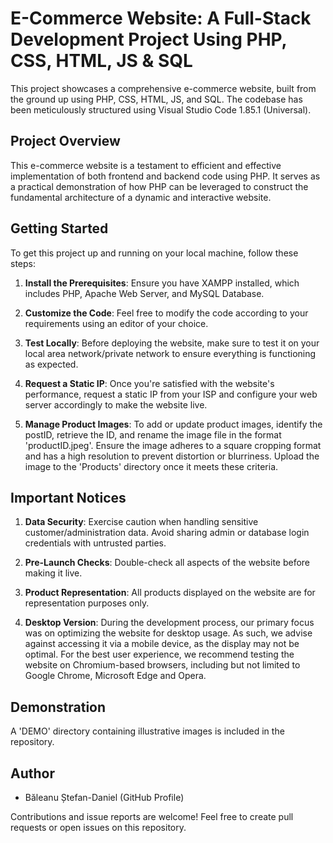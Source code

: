 # E-Commerce Website: A Full-Stack Development Project Using PHP, CSS, HTML, JS & SQL

This project showcases a comprehensive e-commerce website, built from the ground up using PHP, CSS, HTML, JS, and SQL. The codebase has been meticulously structured using Visual Studio Code 1.85.1 (Universal).

## Project Overview

This e-commerce website is a testament to efficient and effective implementation of both frontend and backend code using PHP. It serves as a practical demonstration of how PHP can be leveraged to construct the fundamental architecture of a dynamic and interactive website.

## Getting Started

To get this project up and running on your local machine, follow these steps:

1. **Install the Prerequisites**: Ensure you have XAMPP installed, which includes PHP, Apache Web Server, and MySQL Database.

2. **Customize the Code**: Feel free to modify the code according to your requirements using an editor of your choice.

3. **Test Locally**: Before deploying the website, make sure to test it on your local area network/private network to ensure everything is functioning as expected.

4. **Request a Static IP**: Once you're satisfied with the website's performance, request a static IP from your ISP and configure your web server accordingly to make the website live.

5. **Manage Product Images**: To add or update product images, identify the postID, retrieve the ID, and rename the image file in the format 'productID.jpeg'. Ensure the image adheres to a square cropping format and has a high resolution to prevent distortion or blurriness. Upload the image to the 'Products' directory once it meets these criteria.

## Important Notices

1. **Data Security**: Exercise caution when handling sensitive customer/administration data. Avoid sharing admin or database login credentials with untrusted parties.

2. **Pre-Launch Checks**: Double-check all aspects of the website before making it live.

3. **Product Representation**: All products displayed on the website are for representation purposes only.

4. **Desktop Version**: During the development process, our primary focus was on optimizing the website for desktop usage. As such, we advise against accessing it via a mobile device, as the display may not be optimal. For the best user experience, we recommend testing the website on Chromium-based browsers, including but not limited to Google Chrome, Microsoft Edge and Opera.

## Demonstration

A 'DEMO' directory containing illustrative images is included in the repository.

## Author

- Băleanu Ștefan-Daniel (GitHub Profile)

Contributions and issue reports are welcome! Feel free to create pull requests or open issues on this repository.
